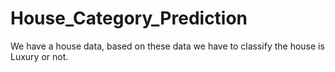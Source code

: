 # House_Category_Prediction
We have a house data, based on these data we have to classify the house is Luxury or not.
